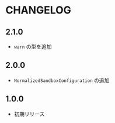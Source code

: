 # CHANGELOG

## 2.1.0
* `warn` の型を追加

## 2.0.0
* `NormalizedSandboxConfiguration` の追加

## 1.0.0
* 初期リリース
